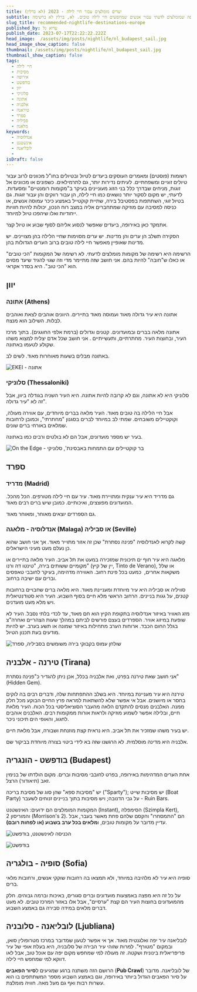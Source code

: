```yaml
---
title: יעדים מומלצים עבור חיי לילה - 2023 (לא ברלין)
subtitle: סקירה על מספר יעדים באירופה שמומלצים לדעתי עבור אנשים שמחפשים חיי לילה טובים. לא, ברלין לא ברשימה.
slug_title: recommended-nightlife-destinations-europe
published_by: עדוא גל
publish_date: 2023-07-17T22:22:22.222Z
head_image:  /assets/img/posts/nightlife/nl_budapest_sail.jpg
head_image_show_caption: false
thumbnail: /assets/img/posts/nightlife/nl_budapest_sail.jpg
thumbnail_show_caption: false
tags:
  - חיי לילה
  - מסיבות
  - אירופה
  - בודפשט
  - יוון
  - סלוניקי
  - אתונה
  - אלבניה
  - טיראנה
  - ספרד
  - סביליה
  - מלאגה
keywords:
  - אנדלוסיה
  - אינשטנט
  - לובליאנה
  - 
isDraft: false
---
```


רשומות (פוסטים) ומאמרים העוסקים ביעדים לטיול ובטיולים בחו"ל מכוונים לרוב עבור טיולים זוגיים ומשפחתיים. לעיתים נדירות יותר, גם לתרמילאים. כשפונים או מכוונים אל זוגות, מניחים שבדרך כלל בני הזוג מעוניינים בעיקר ב"מקומות רומנטיים" ומסעדות. לדעתי, יש מקום לסקור יותר נושאים כמו חיי לילה, הן עבור רווקים והן עבור זוגות. גם בטיול זוגי, השתתפות בפסטיבל בירה, שתיית קוקטייל באמצע כיכר עמוסה אנשים, או כניסה למסיבה עם מוזיקה שמתחברים אליה במצב רוח הנכון, יכולות להיות חוויות ייחודיות ואלו שיהפכו טיול למיוחד.

אתמקד כאן באירופה, ביעדים שאפשר לנסוע אליהם לסוף שבוע או טיול קצר.

הסקירה תשלב הן ערים והן מדינות. יש ערים מסוימות שחיי הלילה בהן מצויינים. יש מדינות שאופיין מאפשר חיי לילה טובים ברוב הערים הגדולות בהן.

הרשימה היא רשימה של מקומות מומלצים לדעתי. לא רשימה של המקומות "הכי טובים" או כאלו ש"חובה" להיות בהם. אני חושב שזה מתיימר מדי וזה שגוי להגיד שיעד מסוים הוא "הכי טוב". היא בסדר אקראי.


## **יוון**


### **אתונה (Athens)**

אתונה היא עיר גדולה מאוד ועמוסה מאוד בתיירים. היוונים אוהבים לצאת ואוהבים לבלות. השילוב הוא מנצח.

אתונה מלאה בברים ובמועדונים. קטנים וגדולים (ברמת אלפי החוגגים). בתוך מרכז העיר, ובחוצות העיר. מחתרתיים, ותעשייתיים . אני חושב שכל אדם יצליח למצוא משהו שקולע לטעמו באתונה.

באתונה מבלים בשעות מאוחרות מאוד. לשים לב.

![EKEI - אתונה](/assets/img/posts/nightlife/nl_athens_ekei.jpg "EKEI - אתונה")


### **סלוניקי (Thessaloniki)**

סלוניקי היא לא אתונה, וגם לא קרובה להיות אתונה. היא העיר השניה בגודלה ביוון, אבל זה לא "עיר גדולה". 

אבל חיי הלילה בה טובים מאוד. העיר מלאה בברים מיוחדים, עם אווירה מעולה, וקוקטיילים משובחים. שמתי לב במיוחד לברים בסגנון "מחתרתי", וכמובן לרחובות שמלאים באורחי ברים שונים.

בעיר יש מספר מועדונים, אבל הם לא בולטים ורבים כמו באתונה.

![On the Edge - בר קוקטיילים עם התמחות באבסינת', סלוניקי](/assets/img/posts/nightlife/nl_thes_absinthe.jpg "On the Edge - בר קוקטיילים עם התמחות באבסינת', סלוניקי")

## **ספרד**

### **מדריד (Madrid)**

גם מדריד היא עיר ענקית ומתויירת מאוד. עיר עם חיי לילה מטורפים. הכל מהכל. המועדונים מפוצצים, ואיכותיים. כמובן שיש ברים רבים מאוד.

גם הספרדים יוצאים מאוחר, ומאוחר מאוד.


### **אנדלוסיה - מלאגה (Malaga) או סביליה (Seville)**

קשה לקרוא לאנדלוסיה "פנינה נסתרת" שכן זה אזור מתוייר מאוד. אך אני חושב שהוא כן נעלם מעט מעיני הישראלים.

מלאגה היא עיר חוף ים תיכונית שמזכירה במעט את תל אביב. העיר מלאה בתיירים או מקומיים ששותים בירה, "טינטו דה ורנו" (יין של קיץ, Tinto de Verano), או שלל משקאות אחרים,  כמעט בכל פינת רחוב. האווירה מדהימה, בעיקר לחובבי טאפסים וברים עם ישיבה ברחוב.

סוויליה או סביליה היא עיר מיוחדת ומעניינת מאוד. היא מלאה ברים שחבויים ברחובות קטנים, על גגות בניינים. הרחוב הראשי מלא חיים בסוף השבוע. העיר היא סטודנטיאלית ויש מלא מעט מועדנים.

מזג האוויר באיזור אנדלוסיה בתקופת הקיץ הוא חם מאוד, עד לכדי בלתי נסבל. העיר לא שופעת במיזוג אוויר. הספרדים בעצם פורשים לביתם במהלך שעות הצהריים ואחרה"צ בגלל החום הכבד. ארוחות הערב מתחילות באיזור שמונה או תשע בערב. יש להיות מודעים בעת תכנון הטיול.

![שולחן עמוס בקבוקי בירה משומשים בסביליה, ספרד](/assets/img/posts/nightlife/nl_seville_beers.jpg "שולחן עמוס בקבוקי בירה משומשים בסביליה, ספרד")

## **טירנה - אלבניה (Tirana)**

אני חושב שאת טירנה בפרט, ואת אלבניה בכלל, אכן ניתן להגדיר כ"פנינה נסתרת" (Hidden Gem).

טירנה היא עיר מעניינת במיוחד. היא בשלב ההתפתחות שלה, ודברים רבים בה לוקים בחסר או מיושנים. אבל אי אפשר שלא להשתאות למראה פרץ החיים הבוקע מכל חלק ממנה. האלבנים מנסים להתקדם הלאה מהעבר הסוציאליסטי בכל הכוח. העיר מלאת חיים, ובלילה אפשר לשמוע מוזיקה ולראות אורות ממקומות רבים. האלבנים אוהבים לחגוג, והאופי הים תיכוני ניכר.

יש בעיר משהו שמזכיר את תל אביב. היא נראית קצת מוזנחת ושבורה, אבל מלאת חיים.

אלבניה היא מדינה מוסלמית. לא הרגשנו שזה בא לידי ביטוי בצורה מיוחדת בביקור שם.


## **בודפשט - הונגריה (Budapest)**

אחת הערים המדהימות באירופה, בפרט לחובבי מסיבות וברים. מקום הולדתו של בנימין זאב (תיאודור) הרצל.

יש "מסיבות ספא" שהן סוג של מסיבת בריכה ("Sparty"); יש מסיבות שייט (Boat Party) על גבי הדנובה; ויש מסיבות בתוך בניינים זנוחים לשעבר - Ruin Bars. 

המקומות המומלצים הם ידועים: האינשטנט (Instant), הסימפלה (Szimpla Kert), והמוריסון 2 (Morrison's 2). הם "התמסחרו" והקסם שלהם פחת מאשר בעבר, אבל עדיין מדובר על מקומות טובים, ו**מלאים בכל ערב בשבוע (או לפחות רובם)**.

![הכניסה לאינשטנט, בודפשט](/assets/img/posts/nightlife/nl_budapest_instant.jpg "הכניסה לאינשטנט, בודפשט")

![בודפשט](/assets/img/posts/nightlife/nl_budapest_szimpla.jpg "בודפשט")

## **סופיה - בולגריה (Sofia)**

סופיה היא עיר לא מלהיבה במיוחד, ולא תמצאו בה רחובות שוקקי אנשים, ורחובות מלאי ברים.

על כל זה היא מפצה באמצעות מועדונים וברים סגורים, באיכות וברמה גבוהים. חלק מהמועדונים בחוצות העיר הם קצת "ערסיים", אבל אלו באזור המרכז טובים. לא מעט דברים מלאים במידה סבירה גם באמצע השבוע.

## **לובליאנה - סלובניה (Ljubliana)**

לובליאנה עיר יפה ואלגנטית מאוד. אך אי אפשר לטעון שמדובר במרכז מטרופולין סואן, ובמקום "מטורף". למרות שזוהי עיר הבירה של סלובניה, היא בעלת אופי של עיר פריפריאלית בינונית ושקטה. זה מעולה למי שמחפש מקום יפה עם אוכל טוב, אבל לאו דווקא למי שמחפש חיי לילה.

הרושם הזה משתנה ברגע שמגיעים ל**סיור הפאבים** (**Pub Crawl**) של לובליאנה. מדובר על סיור הפאבים הגדול ביותר באירופה, וגם באמצע השבוע מספר המשתתפים בו הוא עשרות רבות ואף גם מעל מאה. חוויה מומלצת.
